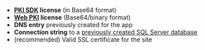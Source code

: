 ﻿* **[PKI SDK](../../../pki-sdk/index.md) license** (in Base64 format)
* **[Web PKI](../../../web-pki/index.md) license** (Base64/binary format)
* **DNS entry** previously created for the app
* **Connection string** to a [previously created SQL Server database](../prepare-database.md)
* (recommended) Valid SSL certificate for the site